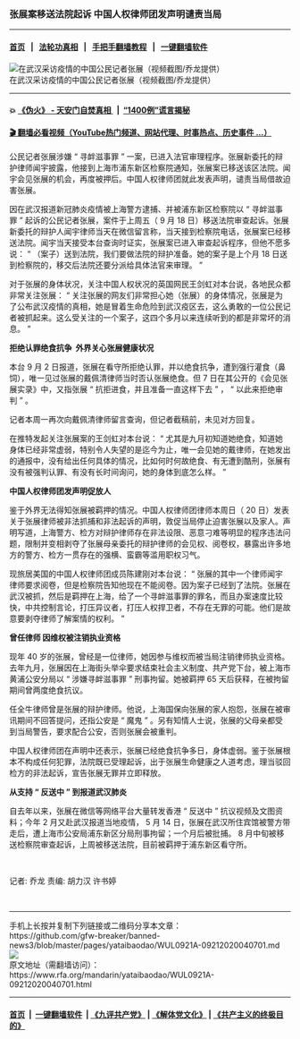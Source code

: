 ### 张展案移送法院起诉    中国人权律师团发声明谴责当局
------------------------

#### [首页](https://github.com/gfw-breaker/banned-news3/blob/master/README.md) &nbsp;&nbsp;|&nbsp;&nbsp; [法轮功真相](https://github.com/begood0513/basic/blob/master/README.md)  &nbsp;&nbsp;|&nbsp;&nbsp; [手把手翻墙教程](https://github.com/gfw-breaker/guides/wiki)  &nbsp;&nbsp;|&nbsp;&nbsp; [一键翻墙软件](https://github.com/gfw-breaker/nogfw/blob/master/README.md)  



<div id="headerimg">
 <img alt="在武汉采访疫情的中国公民记者张展（视频截图/乔龙提供）" src="https://www.rfa.org/mandarin/yataibaodao/zhengzhi/hj-08282020134509.html/hj0828a.jpg/image" title="在武汉采访疫情的中国公民记者张展（视频截图/乔龙提供）"/>
 <div id="headerimgcontents">
  <div id="headerimgcaption">
   <span>
    在武汉采访疫情的中国公民记者张展（视频截图/乔龙提供）
   </span>
   <!-- zoomattribute -->
  </div>
  <!-- headerimgcaption -->
 </div>
 <!-- headerimagecontents -->
</div>

<hr/>


#### 💥 [《伪火》 - 天安门自焚真相 ](http://158.247.195.190:10000/videos/blog/weihuo.html)&nbsp; |&nbsp; [“1400例”谎言揭秘  ](http://158.247.195.190:10000/videos/blog/jiexi1400.html)

#### [ 🎬  翻墙必看视频（YouTube热门频道、网站代理、时事热点、历史事件 ...）](https://github.com/gfw-breaker/links/blob/master/banned.md)

<div id="storytext">
 <div>
  <div class="slot_header">
  </div>
 </div>
 <p>
  <span id="docs-internal-guid-db62537e-7fff-c71b-1be3-c88d5e7f7d07">
  </span>
 </p>
 <p dir="ltr">
  <span>
   公民记者张展涉嫌
  </span>
  <span>
   “
  </span>
  <span>
   寻衅滋事罪
  </span>
  <span>
   ”
  </span>
  <span>
   一案，已进入法官审理程序。张展新委托的辩护律师闻宇披露，他接到上海市浦东新区检察院通知，张展案已移送该区法院。闻宇会见张展的机会，再度被押后。中国人权律师团就此发表声明，谴责当局借故迫害张展。
  </span>
 </p>
 <p dir="ltr">
  <span>
  </span>
 </p>
 <p dir="ltr">
  <span>
   因在武汉报道新冠肺炎疫情被上海警方逮捕、并被浦东新区检察院以
  </span>
  <span>
   “
  </span>
  <span>
   寻衅滋事罪
  </span>
  <span>
   ”
  </span>
  <span>
   起诉的公民记者张展，案件于上周五（
  </span>
  <span>
   9
  </span>
  <span>
   月
  </span>
  <span>
   18
  </span>
  <span>
   日）移送法院审查起诉。张展新委托的辩护人闻宇律师当天在微信留言称，当天接到检察院电话，张展案已经移送法院。闻宇当天接受本台查询时证实，张展案已进入审查起诉程序，但他不愿多说：
  </span>
  <span>
   “
  </span>
  <span>
   （案子）送到法院，我们要做法院的辩护准备。她的案子是上个月
  </span>
  <span>
   18
  </span>
  <span>
   日送到检察院的，移交后法院还要分派给具体法官来审理。
  </span>
  <span>
   ”
  </span>
 </p>
 <p dir="ltr">
  <span>
  </span>
 </p>
 <p dir="ltr">
  <span>
   对于张展的身体状况，关注中国人权状况的英国网民王剑虹对本台说，各地民众都非常关注张展：
  </span>
  <span>
   “
  </span>
  <span>
   关注张展的网友们非常担心她（张展）的身体情况，张展是为了公布武汉疫情的真相，她是冒着生命危险到武汉疫区去，这么勇敢的一位公民记者被抓起来。这么受关注的一个案子，这四个多月以来连续听到的都是非常坏的消息。
  </span>
  <span>
   ”
  </span>
 </p>
 <p dir="ltr">
  <span>
  </span>
 </p>
 <p dir="ltr">
  <span>
   <strong>
    拒绝认罪绝食抗争  外界关心张展健康状况
   </strong>
  </span>
 </p>
 <p dir="ltr">
  <span>
  </span>
 </p>
 <p dir="ltr">
  <span>
   本台
  </span>
  <span>
   9
  </span>
  <span>
   月
  </span>
  <span>
   2
  </span>
  <span>
   日报道，张展在看守所拒绝认罪，并以绝食抗争，遭到强行灌食（鼻饲），唯一见过张展的戴佩清律师当时否认张展绝食。但
  </span>
  <span>
   7
  </span>
  <span>
   日在其公开的《会见张展实录》中，又指张展
  </span>
  <span>
   “
  </span>
  <span>
   抗拒进食，并且准备一直这样下去
  </span>
  <span>
   ”
  </span>
  <span>
   ，
  </span>
  <span>
   “
  </span>
  <span>
   以此来拒绝审判
  </span>
  <span>
   ”
  </span>
  <span>
   。
  </span>
 </p>
 <p dir="ltr">
  <span>
  </span>
  <span>
   记者本周一再次向戴佩清律师留言查询，但记者截稿前，未见对方回复。
  </span>
 </p>
 <p dir="ltr">
  <span>
   在推特发起关注张展案的王剑虹对本台说：
  </span>
  <span>
   “
  </span>
  <span>
   尤其是九月初知道她绝食，知道她身体已经非常虚弱，特别令人失望的是迄今为止，唯一会见她的戴律师，在她发出的通报中，没有给出任何具体的情况，比如何时何故绝食、有无遭到酷刑，张展有没有被强判认罪、有没有长时间询问，她的身体到底怎么样。
  </span>
  <span>
   ”
  </span>
 </p>
 <p dir="ltr">
  <span>
  </span>
 </p>
 <p dir="ltr">
  <span>
   <strong>
    中国人权律师团发声明促放人
   </strong>
  </span>
 </p>
 <p dir="ltr">
  <span>
  </span>
 </p>
 <p dir="ltr">
  <span>
   鉴于外界无法得知张展被羁押的情况。中国人权律师团律师本周日（
  </span>
  <span>
   20
  </span>
  <span>
   日）发表关于张展律师被非法抓捕和非法起诉的声明，敦促当局停止迫害张展以及家人。声明写道，上海警方、检方对辩护律师存在非法设限、恶意刁难等明显的程序违法问题，限制并变相剥夺了张展母亲委托的辩护律师的会见权、阅卷权，暴露出许多地方的警方、检方一贯存在的强横、蛮霸等滥用职权习气。
  </span>
 </p>
 <p dir="ltr">
  <span>
  </span>
 </p>
 <p dir="ltr">
  <span>
   现旅居美国的中国人权律师团成员陈建刚对本台说：
  </span>
  <span>
   “
  </span>
  <span>
   张展的其中一个律师闻宇律师要求阅卷，但是检察院告知他现在不能阅卷。因为案子已经到了法院。张展在武汉被抓，然后是羁押在上海，给了一个寻衅滋事罪的罪名，而且办案速度比较快，中共控制言论，打压异议者，打压人权捍卫者，不存在无罪的可能。他们是故意要剥夺律师了解案情的权利。
  </span>
  <span>
   ”
  </span>
 </p>
 <p dir="ltr">
  <span>
  </span>
 </p>
 <p dir="ltr">
  <span>
   <strong>
    曾任律师 因维权被注销执业资格
   </strong>
  </span>
 </p>
 <p dir="ltr">
  <span>
  </span>
 </p>
 <p dir="ltr">
  <span>
   现年
  </span>
  <span>
   40
  </span>
  <span>
   岁的张展，曾经是一位律师，她因参与维权而被当局注销律师执业资格。去年九月，张展因在上海街头举伞要求结束社会主义制度、共产党下台，被上海市黄浦公安分局以
  </span>
  <span>
   “
  </span>
  <span>
   涉嫌寻衅滋事罪
  </span>
  <span>
   ”
  </span>
  <span>
   刑事拘留。她被羁押
  </span>
  <span>
   65
  </span>
  <span>
   天后获释，在被拘留期间曾两度绝食抗议。
  </span>
 </p>
 <p dir="ltr">
  <span>
  </span>
 </p>
 <p dir="ltr">
  <span>
   任全牛律师曾是张展的辩护律师。他说，上海国保向张展的家人抱怨，张展在被审讯期间不回答提问，还指公安是
  </span>
  <span>
   “
  </span>
  <span>
   魔鬼
  </span>
  <span>
   ”
  </span>
  <span>
   。另有知情人士说，张展的父母亲都受到当局警告，要求配合公安，否则张展会被重判。
  </span>
 </p>
 <p dir="ltr">
  <span>
  </span>
 </p>
 <p dir="ltr">
  <span>
   中国人权律师团在声明中还表示，张展已经绝食抗争多日，身体虚弱。鉴于张展根本不构成任何犯罪，法院既已受理起诉，出于张展生命健康之人道考虑，理当驳回检方的非法起诉，宣告张展无罪并立即释放。
  </span>
 </p>
 <p dir="ltr">
  <span>
  </span>
 </p>
 <p dir="ltr">
  <strong>
   <span>
    从支持
   </span>
   <span>
    “
   </span>
   <span>
    反送中
   </span>
   <span>
    ”
   </span>
   <span>
    到报道武汉肺炎
   </span>
  </strong>
  <span>
  </span>
 </p>
 <p dir="ltr">
  <span>
  </span>
 </p>
 <p dir="ltr">
  <span>
   自去年以来，张展在微信等网络平台大量转发香港
  </span>
  <span>
   “
  </span>
  <span>
   反送中
  </span>
  <span>
   ”
  </span>
  <span>
   抗议视频及文图资料；今年
  </span>
  <span>
   2
  </span>
  <span>
   月又赴武汉报道当地疫情，
  </span>
  <span>
   5
  </span>
  <span>
   月
  </span>
  <span>
   14
  </span>
  <span>
   日，张展在武汉所住宾馆被警方带走后，遭上海市公安局浦东新区分局刑事拘留；一个月后被批捕。
  </span>
  <span>
   8
  </span>
  <span>
   月中旬被移送检察院审查起诉，上周被移送法院，目前被羁押于浦东新区看守所。
  </span>
 </p>
 <p dir="ltr">
  <span>
   <br/>
  </span>
 </p>
 <p dir="ltr">
  <span>
  </span>
 </p>
 <p dir="ltr">
  <span>
   记者: 乔龙
  </span>
  <span>
  </span>
  <span>
   责编: 胡力汉 许书婷
  </span>
 </p>
 <div>
  <span>
   <br/>
  </span>
 </div>
 <p>
 </p>
</div>

<hr/>
手机上长按并复制下列链接或二维码分享本文章：<br/>
https://github.com/gfw-breaker/banned-news3/blob/master/pages/yataibaodao/WUL0921A-09212020040701.md <br/>
<a href='https://github.com/gfw-breaker/banned-news3/blob/master/pages/yataibaodao/WUL0921A-09212020040701.md'><img src='https://github.com/gfw-breaker/banned-news3/blob/master/pages/yataibaodao/WUL0921A-09212020040701.md.png'/></a> <br/>
原文地址（需翻墙访问）：https://www.rfa.org/mandarin/yataibaodao/WUL0921A-09212020040701.html


------------------------
#### [首页](https://github.com/gfw-breaker/banned-news3/blob/master/README.md) &nbsp;|&nbsp; [一键翻墙软件](https://github.com/gfw-breaker/nogfw/blob/master/README.md) &nbsp;| [《九评共产党》](https://github.com/gfw-breaker/9ping.md/blob/master/README.md#九评之一评共产党是什么) | [《解体党文化》](https://github.com/gfw-breaker/jtdwh.md/blob/master/README.md) | [《共产主义的终极目的》](https://github.com/gfw-breaker/gczydzjmd.md/blob/master/README.md)


<img src='http://gfw-breaker.win/banned-news3/pages/yataibaodao/WUL0921A-09212020040701.md' width='0px' height='0px'/>